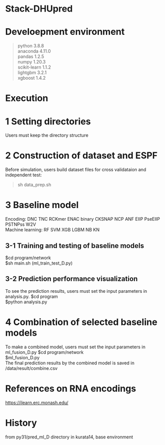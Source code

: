 # Stack-DHUpred

# Develoepment environment
 >python 3.8.8  
 >anaconda 4.11.0  
 >pandas 1.2.5  
 >numpy 1.20.3  
 >scikit-learn 1.1.2  
 >lightgbm 3.2.1  
 >xgboost  1.4.2  

# Execution
# 1 Setting directories
Users must keep the directory structure

# 2 Construction of dataset and ESPF
Before simulation, users build dataset files for cross validataion and independent test:
>sh data_prep.sh  
  
# 3 Baseline model
Encoding: DNC TNC RCKmer ENAC binary CKSNAP NCP ANF EIIP PseEIIP PSTNPss W2V  
Machine learning: RF SVM XGB LGBM NB KN  
## 3-1 Training and testing of baseline models
$cd program/network  
$sh main.sh
(ml_train_test_D.py) 

## 3-2 Prediction performance visualization
To see the prediction results, users must set the input parameters in analysis.py.
$cd program  
$python analysis.py  

# 4 Combination of selected baseline models
To make a combined model, users must set the input parameters in ml_fusion_D.py
$cd program/network  
$ml_fusion_D.py  
The final prediction results by the combined model is saved in /data/result/combine.csv

# References on RNA encodings
https://ilearn.erc.monash.edu/  

# History
from py31/pred_ml_D directory in kurata14, base environment

